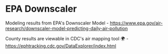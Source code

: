 # EPA Downscaler

Modeling results from EPA's Downscaler Model - https://www.epa.gov/air-research/downscaler-model-predicting-daily-air-pollution

County results are viewable in CDC's air mapping tool :earth_africa: - https://ephtracking.cdc.gov/DataExplorer/index.html
